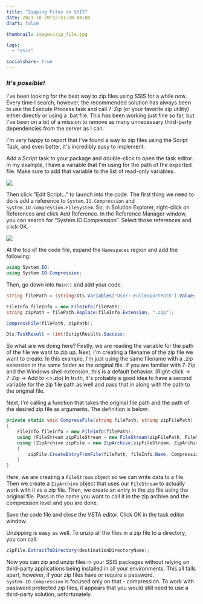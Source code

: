 ```yaml
---
title: "Zipping Files in SSIS"
date: 2021-10-20T12:51:10-04:00
draft: false

thumbnail: images/zip_file.jpg

tags: 
  - "ssis"

socialshare: true
---
```


### ***It's possible!*** ###

I've been looking for the best way to zip files using SSIS for a while now. Every time I search, however, the recommended solution has always been to use the Execute Process task and call 7-Zip (or your favorite zip utility) either directly or using a .bat file. This has been working just fine so far, but I've been on a bit of a mission to remove as many unnecessary third-party dependencies from the server as I can. 

I'm very happy to report that I've found a way to zip files using the Script Task, and even better, it's incredibly easy to implement.

Add a Script task to your package and double-click to open the task editor. In my example, I have a variable that I'm using for the path of the exported file. Make sure to add that variable to the list of read-only variables. 

![](/images/ZipFiles_ScriptTaskConfig.png)

Then click "Edit Script..." to launch into the code. The first thing we need to do is add a reference to ``System.IO.Compression`` and ``System.IO.Compression.FileSystem``. So, in Solution Explorer, right-click on References and click Add Reference. In the Reference Manager window, you can search for “System.IO.Compression”. Select those references and click OK.

![](/images/ZipFiles_ReferenceManager.png)

At the top of the code file, expand the ``Namespaces`` region and add the following:
```C#
using System.IO;
using System.IO.Compression;
```

Then, go down into ``Main()`` and add your code. 

```C#
string filePath = (string)Dts.Variables["User::FullExportPath"].Value;

FileInfo fileInfo = new FileInfo(filePath);
string zipPath = filePath.Replace(fileInfo.Extension, ".zip");

CompressFile(filePath, zipPath);            

Dts.TaskResult = (int)ScriptResults.Success;
```

So what are we doing here? Firstly, we are reading the variable for the path of the file we want to zip up. Next, I'm creating a filename of the zip file we want to create. In this example, I'm just using the same filename with a .zip extension in the same folder as the original file. If you are familiar with 7-Zip and the Windows shell extension, this is a default behavior. (Right-click -> 7-Zip -> Add to <<filename>>.zip) In truth, it's probably a good idea to have a second variable for the zip file path as well and pass that in along with the path to the original file. 

Next, I'm calling a function that takes the original file path and the path of the desired zip file as arguments. The definition is below:

```C#
private static void CompressFile(string filePath, string zipFilePath)
{
    FileInfo fileInfo = new FileInfo(filePath);
    using (FileStream zipFileStream = new FileStream(zipFilePath, FileMode.Create))
    using (ZipArchive zipFile = new ZipArchive(zipFileStream, ZipArchiveMode.Create, false))
    {
        zipFile.CreateEntryFromFile(filePath, fileInfo.Name, CompressionLevel.Optimal);
    }
}
```

Here, we are creating a ``FileStream`` object so we can write data to a file. Then we create a ``ZipArchive`` object that uses our ``FileStream`` to actually work with it as a zip file. Then, we create an entry in the zip file using the original file. Pass in the name you want to call it in the zip archive and the compression level and you are done.

Save the code file and close the VSTA editor. Click OK in the task editor window. 

Unzipping is easy as well. To unzip all the files in a zip file to a directory, you can call:

```C#
zipFile.ExtractToDirectory(destinationDirectoryName);
```

Now you can zip and unzip files in your SSIS packages without relying on third-party applications being installed in all your environments. This all falls apart, however, if your zip files have or require a password. ``System.IO.Compression`` is focused only on that - compression. To work with password protected zip files, it appears that you would still need to use a third-party solution, unfortunately.